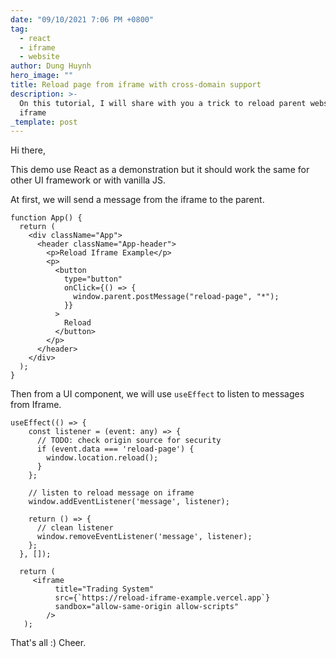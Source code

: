 ```yaml
---
date: "09/10/2021 7:06 PM +0800"
tag:
  - react
  - iframe
  - website
author: Dung Huynh
hero_image: ""
title: Reload page from iframe with cross-domain support
description: >-
  On this tutorial, I will share with you a trick to reload parent website from
  iframe
_template: post
---
```


Hi there,

This demo use React as a demonstration but it should work the same for other UI framework or with vanilla JS.

At first, we will send a message from the iframe to the parent.

    function App() {
      return (
        <div className="App">
          <header className="App-header">
            <p>Reload Iframe Example</p>
            <p>
              <button
                type="button"
                onClick={() => {
                  window.parent.postMessage("reload-page", "*");
                }}
              >
                Reload
              </button>
            </p>
          </header>
        </div>
      );
    }

Then from a UI component, we will use `useEffect` to listen to messages from Iframe.

    useEffect(() => {
        const listener = (event: any) => {
          // TODO: check origin source for security
          if (event.data === 'reload-page') {
            window.location.reload();
          }
        };

        // listen to reload message on iframe
        window.addEventListener('message', listener);

        return () => {
          // clean listener
          window.removeEventListener('message', listener);
        };
      }, []);

      return (
         <iframe
              title="Trading System"
              src={`https://reload-iframe-example.vercel.app`}
              sandbox="allow-same-origin allow-scripts"
            />
       );

That's all :) Cheer.
